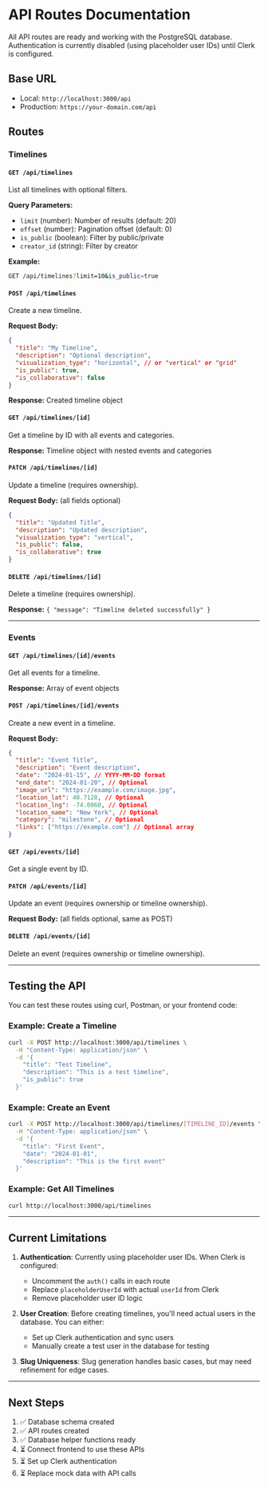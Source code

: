 # API Routes Documentation

All API routes are ready and working with the PostgreSQL database. Authentication is currently disabled (using placeholder user IDs) until Clerk is configured.

## Base URL
- Local: `http://localhost:3000/api`
- Production: `https://your-domain.com/api`

## Routes

### Timelines

#### `GET /api/timelines`
List all timelines with optional filters.

**Query Parameters:**
- `limit` (number): Number of results (default: 20)
- `offset` (number): Pagination offset (default: 0)
- `is_public` (boolean): Filter by public/private
- `creator_id` (string): Filter by creator

**Example:**
```bash
GET /api/timelines?limit=10&is_public=true
```

#### `POST /api/timelines`
Create a new timeline.

**Request Body:**
```json
{
  "title": "My Timeline",
  "description": "Optional description",
  "visualization_type": "horizontal", // or "vertical" or "grid"
  "is_public": true,
  "is_collaborative": false
}
```

**Response:** Created timeline object

#### `GET /api/timelines/[id]`
Get a timeline by ID with all events and categories.

**Response:** Timeline object with nested events and categories

#### `PATCH /api/timelines/[id]`
Update a timeline (requires ownership).

**Request Body:** (all fields optional)
```json
{
  "title": "Updated Title",
  "description": "Updated description",
  "visualization_type": "vertical",
  "is_public": false,
  "is_collaborative": true
}
```

#### `DELETE /api/timelines/[id]`
Delete a timeline (requires ownership).

**Response:** `{ "message": "Timeline deleted successfully" }`

---

### Events

#### `GET /api/timelines/[id]/events`
Get all events for a timeline.

**Response:** Array of event objects

#### `POST /api/timelines/[id]/events`
Create a new event in a timeline.

**Request Body:**
```json
{
  "title": "Event Title",
  "description": "Event description",
  "date": "2024-01-15", // YYYY-MM-DD format
  "end_date": "2024-01-20", // Optional
  "image_url": "https://example.com/image.jpg",
  "location_lat": 40.7128, // Optional
  "location_lng": -74.0060, // Optional
  "location_name": "New York", // Optional
  "category": "milestone", // Optional
  "links": ["https://example.com"] // Optional array
}
```

#### `GET /api/events/[id]`
Get a single event by ID.

#### `PATCH /api/events/[id]`
Update an event (requires ownership or timeline ownership).

**Request Body:** (all fields optional, same as POST)

#### `DELETE /api/events/[id]`
Delete an event (requires ownership or timeline ownership).

---

## Testing the API

You can test these routes using curl, Postman, or your frontend code:

### Example: Create a Timeline
```bash
curl -X POST http://localhost:3000/api/timelines \
  -H "Content-Type: application/json" \
  -d '{
    "title": "Test Timeline",
    "description": "This is a test timeline",
    "is_public": true
  }'
```

### Example: Create an Event
```bash
curl -X POST http://localhost:3000/api/timelines/[TIMELINE_ID]/events \
  -H "Content-Type: application/json" \
  -d '{
    "title": "First Event",
    "date": "2024-01-01",
    "description": "This is the first event"
  }'
```

### Example: Get All Timelines
```bash
curl http://localhost:3000/api/timelines
```

---

## Current Limitations

1. **Authentication**: Currently using placeholder user IDs. When Clerk is configured:
   - Uncomment the `auth()` calls in each route
   - Replace `placeholderUserId` with actual `userId` from Clerk
   - Remove placeholder user ID logic

2. **User Creation**: Before creating timelines, you'll need actual users in the database. You can either:
   - Set up Clerk authentication and sync users
   - Manually create a test user in the database for testing

3. **Slug Uniqueness**: Slug generation handles basic cases, but may need refinement for edge cases.

---

## Next Steps

1. ✅ Database schema created
2. ✅ API routes created
3. ✅ Database helper functions ready
4. ⏳ Connect frontend to use these APIs
5. ⏳ Set up Clerk authentication
6. ⏳ Replace mock data with API calls

